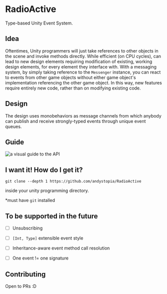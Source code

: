# RadioActive

Type-based Unity Event System.

## Idea

Oftentimes, Unity programmers will just take references to other objects in the scene and invoke methods directly. While efficient (on CPU cycles), can lead to new design elements requiring modification of existing, working design elements, for every element they interface with. With a messaging system, by simply taking reference to the `Messenger` instance, you can react to events from other game objects without either game object's implementation referencing the other game object. In this way, new features require entirely new code, rather than on modifying existing code.

## Design
The design uses monobehaviors as message channels from 
which anybody can publish and receive strongly-typed events through unique event queues. 

## Guide

![a visual guide to the API](guide.png)


## I want it! How do I get it?

```
git clone --depth 1 https://github.com/andystopia/RadioActive
```

inside your unity programming directory.

\*must have `git` installed


## To be supported in the future
 - [ ] Unsubscribing
 - [ ] `[Int, Type]` extensible event style
 - [ ] Inheritance-aware event method call resolution
 - [ ] One event != one signature


## Contributing
Open to PRs :D
